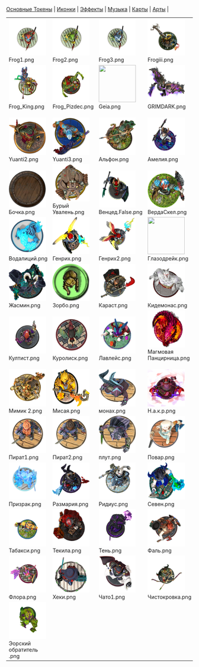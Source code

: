 [Основные Токены](https://github.com/Kobold47/Dnd-Tokens-2/blob/main/images_mark/README.md) |
[Иконки](https://github.com/Kobold47/Dnd-Tokens-2/blob/main/images_icons/README.md) |
[Эффекты](https://github.com/Kobold47/Dnd-Tokens-2/blob/main/images_sfx/README.md) |
[Музыка](https://github.com/Kobold47/Dnd-Tokens-2/blob/main/music/) |
[Карты](https://github.com/Kobold47/Dnd-Tokens-2/blob/main/images_maps/README.md) |
[Арты](https://github.com/Kobold47/Dnd-Tokens-2/blob/main/images_arts/README.md) |
<table><tr>
<tr>
<td valign="bottom">
<img src="./Frog1.png" width="100" height="100"><br>
Frog1.png
</td>

<td valign="bottom">
<img src="./Frog2.png" width="100" height="100"><br>
Frog2.png
</td>

<td valign="bottom">
<img src="./Frog3.png" width="100" height="100"><br>
Frog3.png
</td>

<td valign="bottom">
<img src="./Frogiii.png" width="100" height="100"><br>
Frogiii.png
</td>

<td valign="bottom">
<img src="./Frog_Cleric.png" width="100" height="100"><br>
Frog_Cleric.png
</td>

<td valign="bottom">
<img src="./Frog_Cleric2.png" width="100" height="100"><br>
Frog_Cleric2.png
</td>

</tr>
<tr>
<td valign="bottom">
<img src="./Frog_King.png" width="100" height="100"><br>
Frog_King.png
</td>

<td valign="bottom">
<img src="./Frog_Pizdec.png" width="100" height="100"><br>
Frog_Pizdec.png
</td>

<td valign="bottom">
<img src="./Geia.png" width="100" height="100"><br>
Geia.png
</td>

<td valign="bottom">
<img src="./GRIMDARK.png" width="100" height="100"><br>
GRIMDARK.png
</td>

<td valign="bottom">
<img src="./Killer_frog.png" width="100" height="100"><br>
Killer_frog.png
</td>

<td valign="bottom">
<img src="./Yuanti1.png" width="100" height="100"><br>
Yuanti1.png
</td>

</tr>
<tr>
<td valign="bottom">
<img src="./Yuanti2.png" width="100" height="100"><br>
Yuanti2.png
</td>

<td valign="bottom">
<img src="./Yuanti3.png" width="100" height="100"><br>
Yuanti3.png
</td>

<td valign="bottom">
<img src="./Альфон.png" width="100" height="100"><br>
Альфон.png
</td>

<td valign="bottom">
<img src="./Амелия.png" width="100" height="100"><br>
Амелия.png
</td>

<td valign="bottom">
<img src="./Арканис.png" width="100" height="100"><br>
Арканис.png
</td>

<td valign="bottom">
<img src="./Блуждающий огонёк.png" width="100" height="100"><br>
Блуждающий огонёк.png
</td>

</tr>
<tr>
<td valign="bottom">
<img src="./Бочка.png" width="100" height="100"><br>
Бочка.png
</td>

<td valign="bottom">
<img src="./Бурый Увалень.png" width="100" height="100"><br>
Бурый Увалень.png
</td>

<td valign="bottom">
<img src="./Венцед.False.png" width="100" height="100"><br>
Венцед.False.png
</td>

<td valign="bottom">
<img src="./ВердаСкел.png" width="100" height="100"><br>
ВердаСкел.png
</td>

<td valign="bottom">
<img src="./Виверна.png" width="100" height="100"><br>
Виверна.png
</td>

<td valign="bottom">
<img src="./Вильям.png" width="100" height="100"><br>
Вильям.png
</td>

</tr>
<tr>
<td valign="bottom">
<img src="./Водалиций.png" width="100" height="100"><br>
Водалиций.png
</td>

<td valign="bottom">
<img src="./Генрих.png" width="100" height="100"><br>
Генрих.png
</td>

<td valign="bottom">
<img src="./Генрих2.png" width="100" height="100"><br>
Генрих2.png
</td>

<td valign="bottom">
<img src="./Глазодрейк.png" width="100" height="100"><br>
Глазодрейк.png
</td>

<td valign="bottom">
<img src="./Дарк.png" width="100" height="100"><br>
Дарк.png
</td>

<td valign="bottom">
<img src="./Дракон.Зел.png" width="100" height="100"><br>
Дракон.Зел.png
</td>

</tr>
<tr>
<td valign="bottom">
<img src="./Жасмин.png" width="100" height="100"><br>
Жасмин.png
</td>

<td valign="bottom">
<img src="./Зорбо.png" width="100" height="100"><br>
Зорбо.png
</td>

<td valign="bottom">
<img src="./Караст.png" width="100" height="100"><br>
Караст.png
</td>

<td valign="bottom">
<img src="./Кидемонас.png" width="100" height="100"><br>
Кидемонас.png
</td>

<td valign="bottom">
<img src="./Костолом.png" width="100" height="100"><br>
Костолом.png
</td>

<td valign="bottom">
<img src="./Кромсатель.png" width="100" height="100"><br>
Кромсатель.png
</td>

</tr>
<tr>
<td valign="bottom">
<img src="./Култист.png" width="100" height="100"><br>
Култист.png
</td>

<td valign="bottom">
<img src="./Куролиск.png" width="100" height="100"><br>
Куролиск.png
</td>

<td valign="bottom">
<img src="./Лавлейс.png" width="100" height="100"><br>
Лавлейс.png
</td>

<td valign="bottom">
<img src="./Магмовая Панцирница.png" width="100" height="100"><br>
Магмовая Панцирница.png
</td>

<td valign="bottom">
<img src="./Мантикора.png" width="100" height="100"><br>
Мантикора.png
</td>

<td valign="bottom">
<img src="./Мимик 1.png" width="100" height="100"><br>
Мимик 1.png
</td>

</tr>
<tr>
<td valign="bottom">
<img src="./Мимик 2.png" width="100" height="100"><br>
Мимик 2.png
</td>

<td valign="bottom">
<img src="./Мисая.png" width="100" height="100"><br>
Мисая.png
</td>

<td valign="bottom">
<img src="./монах.png" width="100" height="100"><br>
монах.png
</td>

<td valign="bottom">
<img src="./Н.а.к.р.png" width="100" height="100"><br>
Н.а.к.р.png
</td>

<td valign="bottom">
<img src="./Панцирница Нежить.png" width="100" height="100"><br>
Панцирница Нежить.png
</td>

<td valign="bottom">
<img src="./Панцирница.png" width="100" height="100"><br>
Панцирница.png
</td>

</tr>
<tr>
<td valign="bottom">
<img src="./Пират1.png" width="100" height="100"><br>
Пират1.png
</td>

<td valign="bottom">
<img src="./Пират2.png" width="100" height="100"><br>
Пират2.png
</td>

<td valign="bottom">
<img src="./плут.png" width="100" height="100"><br>
плут.png
</td>

<td valign="bottom">
<img src="./Повар.png" width="100" height="100"><br>
Повар.png
</td>

<td valign="bottom">
<img src="./Поглотитель.png" width="100" height="100"><br>
Поглотитель.png
</td>

<td valign="bottom">
<img src="./ПодДавлением.png" width="100" height="100"><br>
ПодДавлением.png
</td>

</tr>
<tr>
<td valign="bottom">
<img src="./Призрак.png" width="100" height="100"><br>
Призрак.png
</td>

<td valign="bottom">
<img src="./Размария.png" width="100" height="100"><br>
Размария.png
</td>

<td valign="bottom">
<img src="./Ридиус.png" width="100" height="100"><br>
Ридиус.png
</td>

<td valign="bottom">
<img src="./Севен.png" width="100" height="100"><br>
Севен.png
</td>

<td valign="bottom">
<img src="./Сорен.png" width="100" height="100"><br>
Сорен.png
</td>

<td valign="bottom">
<img src="./Статуя Льва.png" width="100" height="100"><br>
Статуя Льва.png
</td>

</tr>
<tr>
<td valign="bottom">
<img src="./Табакси.png" width="100" height="100"><br>
Табакси.png
</td>

<td valign="bottom">
<img src="./Текила.png" width="100" height="100"><br>
Текила.png
</td>

<td valign="bottom">
<img src="./Тень.png" width="100" height="100"><br>
Тень.png
</td>

<td valign="bottom">
<img src="./Фаль.png" width="100" height="100"><br>
Фаль.png
</td>

<td valign="bottom">
<img src="./Фауналин.png" width="100" height="100"><br>
Фауналин.png
</td>

<td valign="bottom">
<img src="./Феламелочка.png" width="100" height="100"><br>
Феламелочка.png
</td>

</tr>
<tr>
<td valign="bottom">
<img src="./Флора.png" width="100" height="100"><br>
Флора.png
</td>

<td valign="bottom">
<img src="./Хеки.png" width="100" height="100"><br>
Хеки.png
</td>

<td valign="bottom">
<img src="./Чато1.png" width="100" height="100"><br>
Чато1.png
</td>

<td valign="bottom">
<img src="./Чистокровка.png" width="100" height="100"><br>
Чистокровка.png
</td>

<td valign="bottom">
<img src="./Элис.png" width="100" height="100"><br>
Элис.png
</td>

<td valign="bottom">
<img src="./Элис2.png" width="100" height="100"><br>
Элис2.png
</td>

</tr>
<tr>
<td valign="bottom">
<img src="./Эорский обратитель .png" width="100" height="100"><br>
Эорский обратитель .png
</td>

</tr></table>